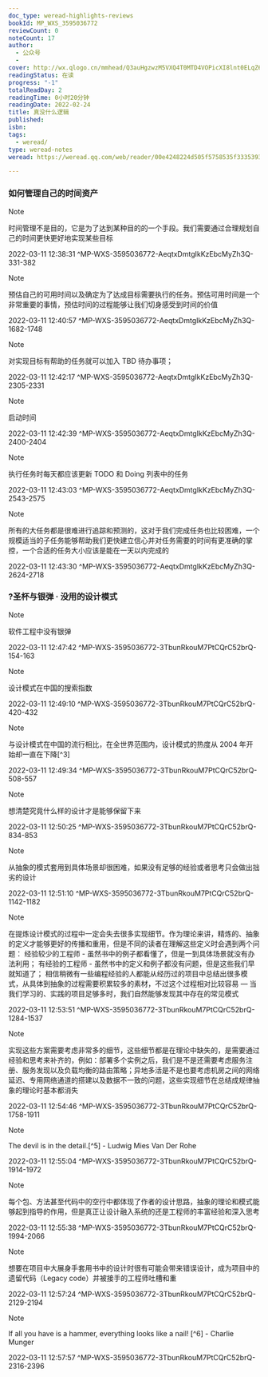 ```yaml
---
doc_type: weread-highlights-reviews
bookId: MP_WXS_3595036772
reviewCount: 0
noteCount: 17
author:
  - 公众号
  - 
cover: http://wx.qlogo.cn/mmhead/Q3auHgzwzM5VXQ4T0MTD4VOPicXI8lnt0ELqZ6oDj8IJBecbpdqDXTg/0
readingStatus: 在读
progress: "-1"
totalReadDay: 2
readingTime: 0小时20分钟
readingDate: 2022-02-24
title: 真没什么逻辑
published: 
isbn: 
tags:
  - weread/
type: weread-notes
weread: https://weread.qq.com/web/reader/00e4248224d505f5758535f33353935303336373732be8

---
```



### 如何管理自己的时间资产

> [!NOTE] 
> 时间管理不是目的，它是为了达到某种目的的一个手段。我们需要通过合理规划自己的时间更快更好地实现某些目标
> 
> 2022-03-11 12:38:31 ^MP-WXS-3595036772-AeqtxDmtgIkKzEbcMyZh3Q-331-382

> [!NOTE] 
> 预估自己的可用时间以及确定为了达成目标需要执行的任务。预估可用时间是一个非常重要的事情，预估时间的过程能够让我们切身感受到时间的价值
> 
> 2022-03-11 12:40:57 ^MP-WXS-3595036772-AeqtxDmtgIkKzEbcMyZh3Q-1682-1748

> [!NOTE] 
> 对实现目标有帮助的任务就可以加入 TBD 待办事项；
> 
> 2022-03-11 12:42:17 ^MP-WXS-3595036772-AeqtxDmtgIkKzEbcMyZh3Q-2305-2331

> [!NOTE] 
> 启动时间
> 
> 2022-03-11 12:42:39 ^MP-WXS-3595036772-AeqtxDmtgIkKzEbcMyZh3Q-2400-2404

> [!NOTE] 
> 执行任务时每天都应该更新 TODO 和 Doing 列表中的任务
> 
> 2022-03-11 12:43:03 ^MP-WXS-3595036772-AeqtxDmtgIkKzEbcMyZh3Q-2543-2575

> [!NOTE] 
> 所有的大任务都是很难进行追踪和预测的，这对于我们完成任务也比较困难，一个规模适当的子任务能够帮助我们更快建立信心并对任务需要的时间有更准确的掌控，一个合适的任务大小应该是能在一天以内完成的
> 
> 2022-03-11 12:43:30 ^MP-WXS-3595036772-AeqtxDmtgIkKzEbcMyZh3Q-2624-2718

### ?圣杯与银弹 · 没用的设计模式

> [!NOTE] 
> 软件工程中没有银弹
> 
> 2022-03-11 12:47:42 ^MP-WXS-3595036772-3TbunRkouM7PtCQrC52brQ-154-163

> [!NOTE] 
> 设计模式在中国的搜索指数
> 
> 2022-03-11 12:49:10 ^MP-WXS-3595036772-3TbunRkouM7PtCQrC52brQ-420-432

> [!NOTE] 
> 与设计模式在中国的流行相比，在全世界范围内，设计模式的热度从 2004 年开始却一直在下降[^3]
> 
> 2022-03-11 12:49:34 ^MP-WXS-3595036772-3TbunRkouM7PtCQrC52brQ-508-557

> [!NOTE] 
> 想清楚究竟什么样的设计才是能够保留下来
> 
> 2022-03-11 12:50:25 ^MP-WXS-3595036772-3TbunRkouM7PtCQrC52brQ-834-853

> [!NOTE] 
> 从抽象的模式套用到具体场景却很困难，如果没有足够的经验或者思考只会做出拙劣的设计
> 
> 2022-03-11 12:51:10 ^MP-WXS-3595036772-3TbunRkouM7PtCQrC52brQ-1142-1182

> [!NOTE] 
> 在提炼设计模式的过程中一定会失去很多实现细节。作为理论来讲，精炼的、抽象的定义才能够更好的传播和重用，但是不同的读者在理解这些定义时会遇到两个问题：
   经验较少的工程师 - 虽然书中的例子都看懂了，但是一到具体场景就没有办法利用；
   有经验的工程师 - 虽然书中的定义和例子都没有问题，但是这些我们早就知道了；
   相信稍微有一些编程经验的人都能从经历过的项目中总结出很多模式，从具体到抽象的过程需要积累较多的素材，不过这个过程相对比较容易 — 当我们学习的、实践的项目足够多时，我们自然能够发现其中存在的常见模式
> 
> 2022-03-11 12:53:51 ^MP-WXS-3595036772-3TbunRkouM7PtCQrC52brQ-1284-1537

> [!NOTE] 
> 实现这些方案需要考虑非常多的细节，这些细节都是在理论中缺失的，是需要通过经验和思考来补齐的，例如：部署多个实例之后，我们是不是还需要考虑服务注册、服务发现以及负载均衡的路由策略；异地多活是不是也要考虑机房之间的网络延迟、专用网络通道的搭建以及数据不一致的问题，这些实现细节在总结成规律抽象的理论时基本都消失
> 
> 2022-03-11 12:54:46 ^MP-WXS-3595036772-3TbunRkouM7PtCQrC52brQ-1758-1911

> [!NOTE] 
> The devil is in the detail.[^5] - Ludwig Mies Van Der Rohe
> 
> 2022-03-11 12:55:04 ^MP-WXS-3595036772-3TbunRkouM7PtCQrC52brQ-1914-1972

> [!NOTE] 
> 每个包、方法甚至代码中的空行中都体现了作者的设计思路，抽象的理论和模式能够起到指导的作用，但是真正让设计融入系统的还是工程师的丰富经验和深入思考
> 
> 2022-03-11 12:55:38 ^MP-WXS-3595036772-3TbunRkouM7PtCQrC52brQ-1994-2066

> [!NOTE] 
> 想要在项目中大展身手套用书中的设计时很有可能会带来错误设计，成为项目中的遗留代码（Legacy code）并被接手的工程师吐槽和重
> 
> 2022-03-11 12:57:24 ^MP-WXS-3595036772-3TbunRkouM7PtCQrC52brQ-2129-2194

> [!NOTE] 
> If all you have is a hammer, everything looks like a nail! [^6] - Charlie Munger
> 
> 2022-03-11 12:57:57 ^MP-WXS-3595036772-3TbunRkouM7PtCQrC52brQ-2316-2396

